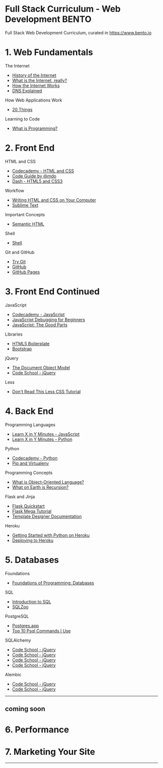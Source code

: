 
# Full Stack Curriculum - Web Development   BENTO
Full Stack Web Development Curriculum, curated in https://www.bento.io

# 1. Web Fundamentals

The Internet

- <a href="https://www.youtube.com/watch?v=9hIQjrMHTv4" target="_blank" >History of the Internet</a>
- <a href="https://www.youtube.com/watch?v=XE_FPEFpHt4" target="_blank" >What is the Internet, really?</a>
- <a href="https://www.youtube.com/watch?v=9hIQjrMHTv4" target="_blank" >How the Internet Works</a>
- <a href="https://www.youtube.com/watch?v=9hIQjrMHTv4" target="_blank" >DNS Explained</a>

How Web Applications Work

- <a href="https://www.youtube.com/watch?v=9hIQjrMHTv4" target="_blank" >20 Things</a>

Learning to Code

- <a href="https://www.youtube.com/watch?v=9hIQjrMHTv4" target="_blank" >What is Programming?</a>

# 2. Front End

HTML and CSS

- <a href="https://www.codecademy.com/courses/web-beginner-en-HZA3b/0/1?curriculum_id=50579fb998b470000202dc8b" target="_blank" >Codecademy - HTML and CSS</a>
- <a href="http://mdo.github.io/code-guide/" target="_blank" >Code Guide by @mdo</a>
- <a href="https://dash.generalassemb.ly/?vip=bento" target="_blank" >Dash - HTML5 and CSS3</a>

Workflow

- <a href="https://generalassembly.wistia.com/medias/qzig8mp4mv" target="_blank" >Writing HTML and CSS on Your Computer</a>
- <a href="http://code.tutsplus.com/courses/perfect-workflow-in-sublime-text-2" target="_blank" >Sublime Text</a>

Important Concepts

- <a href="http://www.w3schools.com/html/html5_semantic_elements.asp" target="_blank" >Semantic HTML</a>

Shell

- <a href="http://linuxcommand.org/lc3_learning_the_shell.php" target="_blank" >Shell</a>

Git and GitHub

- <a href="https://try.github.io/levels/1/challenges/1" target="_blank" >Try Git</a>
- <a href="https://www.youtube.com/watch?v=0fKg7e37bQE" target="_blank" >GitHub</a>
- <a href="https://pages.github.com/" target="_blank" >GitHub Pages</a>

# 3. Front End Continued

JavaScript

- <a href="https://www.codecademy.com/courses/getting-started-v2/0/1" target="_blank" >Codecademy - JavaScript</a>
- <a href="http://juliepagano.com/blog/2014/05/18/javascript-debugging-for-beginners/" target="_blank" >JavaScript Debugging for Beginners</a>
- <a href="http://it-ebooks.info/book/274/" target="_blank" >JavaScript: The Good Parts</a>

Libraries

- <a href="https://html5boilerplate.com/" target="_blank" >HTML5 Boilerplate</a>
- <a href="https://www.youtube.com/watch?v=no-Ntkc836w" target="_blank" >Bootstrap</a>

jQuery

- <a href="https://css-tricks.com/dom/" target="_blank" >The Document Object Model</a>
- <a href="http://try.jquery.com/" target="_blank" >Code School - jQuery</a>

Less

- <a href="http://verekia.com/less-css/dont-read-less-css-tutorial-highly-addictive" target="_blank" >Don't Read This Less CSS Tutorial</a>

# 4. Back End

Programming Languages

- <a href="http://learnxinyminutes.com/docs/javascript/#" target="_blank" >Learn X in Y Minutes - JavaScript</a>
- <a href="http://learnxinyminutes.com/docs/python/" target="_blank" >Learn X in Y Minutes - Python</a>

Python

- <a href="https://www.codecademy.com/courses/introduction-to-python-6WeG3/0/1?curriculum_id=4f89dab3d788890003000096" target="_blank" >Codecademy - Python</a>
- <a href="http://www.dabapps.com/blog/introduction-to-pip-and-virtualenv-python/" target="_blank" >Pip and Virtualenv</a>

Programming Concepts

- <a href="https://www.youtube.com/watch?v=SS-9y0H3Si8" target="_blank" >What is Object-Oriented Language?</a>
- <a href="https://www.youtube.com/watch?v=Mv9NEXX1VHc" target="_blank" >What on Earth is Recursion?</a>

Flask and Jinja

- <a href="http://flask.pocoo.org/docs/0.10/quickstart/" target="_blank" >Flask Quickstart</a>
- <a href="http://blog.miguelgrinberg.com/post/the-flask-mega-tutorial-part-i-hello-world" target="_blank" >Flask Mega Tutorial</a>
- <a href="http://jinja.pocoo.org/docs/dev/templates/" target="_blank" >Template Designer Documentation</a>

Heroku

- <a href="https://devcenter.heroku.com/articles/getting-started-with-python-o" target="_blank" >Getting Started with Python on Heroku</a>
- <a href="https://www.youtube.com/watch?v=L9uD74nHvFY" target="_blank" >Deploying to Heroku</a>

# 5. Databases

Foundations

- <a href="https://www.youtube.com/playlist?list=PLnxBrInqFEs7DqOUljmVlgZ_xRRSsyesu" target="_blank" >Foundations of Programming: Databases</a>

SQL
- <a href="http://www.w3schools.com/sql/sql_intro.asp" target="_blank" >Introduction to SQL</a>
- <a href="http://sqlzoo.net/wiki/Main_Page" target="_blank" >SQLZoo</a>

PostgreSQL

- <a href="http://postgresapp.com/" target="_blank" >Postgres.app</a>
- <a href="http://www.chesnok.com/daily/2013/11/06/top-10-psql-commands-i-use/" target="_blank" >Top 10 Psql Commands I Use</a>

SQLAlchemy

- <a href="http://try.jquery.com/" target="_blank" >Code School - jQuery</a>
- <a href="http://try.jquery.com/" target="_blank" >Code School - jQuery</a>
- <a href="http://try.jquery.com/" target="_blank" >Code School - jQuery</a>
- <a href="http://try.jquery.com/" target="_blank" >Code School - jQuery</a>

Alembic

- <a href="http://try.jquery.com/" target="_blank" >Code School - jQuery</a>
- <a href="http://try.jquery.com/" target="_blank" >Code School - jQuery</a>

---

## coming soon

# 6. Performance
# 7. Marketing Your Site
---
